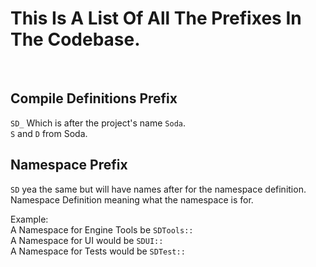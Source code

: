 # This Is A List Of All The Prefixes In The Codebase.

<br>

## Compile Definitions Prefix
`SD_` Which is after the project's name `Soda`.\
`S` and `D` from Soda.

## Namespace Prefix
`SD` yea the same but will have names after for the namespace definition.\
Namespace Definition meaning what the namespace is for.

Example:\
A Namespace for Engine Tools be `SDTools::`\
A Namespace for UI would be `SDUI::`\
A Namespace for Tests would be `SDTest::`